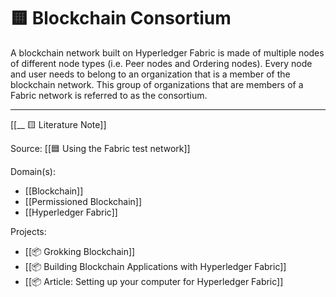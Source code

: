 # 🟨 Blockchain Consortium
A blockchain network built on Hyperledger Fabric is made of multiple nodes of different node types (i.e. Peer nodes and Ordering nodes). Every node and user needs to belong to an organization that is a member of the blockchain network. This group of organizations that are members of a Fabric network is referred to as the consortium.

---
[[__ 🟨 Literature Note]]

Source: [[🟦 Using the Fabric test network]]

Domain(s):
- [[Blockchain]]
- [[Permissioned Blockchain]]
- [[Hyperledger Fabric]]

Projects:
- [[📦 Grokking Blockchain]]
- [[📦 Building Blockchain Applications with Hyperledger Fabric]]
- [[📦 Article: Setting up your computer for Hyperledger Fabric]]

